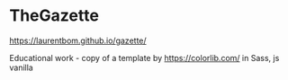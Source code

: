 # TheGazette

https://laurentbom.github.io/gazette/

Educational work - copy of a template by https://colorlib.com/ in Sass, js vanilla

